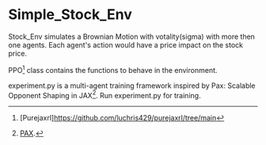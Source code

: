 # Simple_Stock_Env

Stock_Env simulates a Brownian Motion with votality(sigma) with more then one agents. Each agent's action would have a price impact on the stock price. 

PPO[^2] class contains the functions to behave in the environment.

experiment.py is a multi-agent training framework inspired by Pax: Scalable Opponent Shaping in JAX[^1]. Run experiment.py for training.

[^1]: [PAX](https://github.com/ucl-dark/pax/tree/main).
[^2]: [Purejaxrl]https://github.com/luchris429/purejaxrl/tree/main
